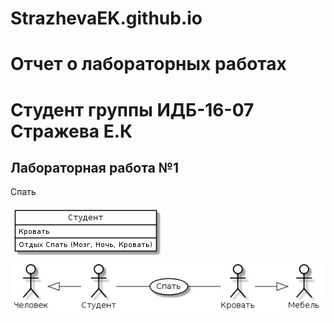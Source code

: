 # StrazhevaEK.github.io
# Отчет о лабораторных работах
# Студент группы ИДБ-16-07 Стражева Е.К
## Лабораторная работа №1

Спать

![](https://github.com/StrazhevaEK/StrazhevaEK.github.io/blob/master/byYNi7_Pc-I.jpg)
![](https://github.com/StrazhevaEK/StrazhevaEK.github.io/blob/master/w4uPF4niR-E.jpg)
